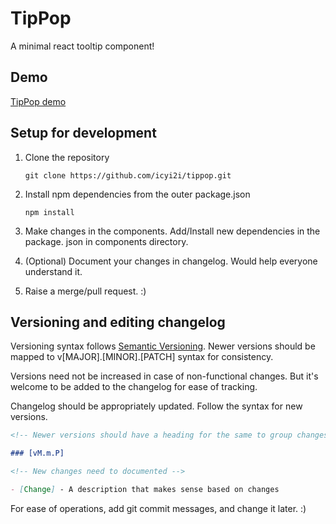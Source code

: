 # TipPop

A minimal react tooltip component!

## Demo

[TipPop demo](https://icyi2i.github.io/tippop/)

## Setup for development

1. Clone the repository

   `git clone https://github.com/icyi2i/tippop.git`

2. Install npm dependencies from the outer package.json

   `npm install`

3. Make changes in the components. Add/Install new dependencies in the package.
   json in components directory.

4. (Optional) Document your changes in changelog. Would help everyone understand
   it.

5. Raise a merge/pull request. :)

## Versioning and editing changelog

Versioning syntax follows [Semantic Versioning](https://semver.org/). Newer
versions should be mapped to v[MAJOR].[MINOR].[PATCH] syntax for consistency.

Versions need not be increased in case of non-functional changes. But it's
welcome to be added to the changelog for ease of tracking.

Changelog should be appropriately updated. Follow the syntax for new versions.

```markdown
<!-- Newer versions should have a heading for the same to group changes -->

### [vM.m.P]

<!-- New changes need to documented -->

- [Change] - A description that makes sense based on changes
```

For ease of operations, add git commit messages, and change it later. :)
